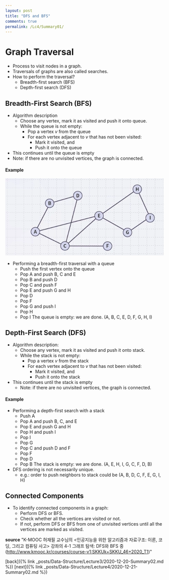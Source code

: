 ```yaml
---
layout: post
title: "DFS and BFS"
comments: true
permalink: /Lc4/Summary01/
---
```

# Graph Traversal
- Process to visit nodes in a graph.
- Traversals of graphs are also called searches.
- How to perform the traversal?
  - Breadth-first search (BFS)
  - Depth-first search (DFS)
## Breadth-First Search (BFS)
- Algorithm description
  - Choose any vertex, mark it as visited and push it onto queue.
  - While the queue is not empty:
    - Pop a vertex _v_ from the queue
    - For each vertex adjacent to _v_ that has not been visited:
      - Mark it visited, and
      - Push it onto the queue
 - This continues until the queue is empty
  - Note: if there are no unvisited vertices, the graph is connected.
#### Example
![BFS](/assets/bfs.png)

- Performing a breadth-first traversal with a queue
  - Push the first vertex onto the queue
  - Pop A and push B, C and E
  - Pop B and push D
  - Pop C and push F
  - Pop E and push G and H
  - Pop D
  - Pop F
  - Pop G and push I
  - Pop H
  - Pop I
  The queue is empty: we are done.
  (A, B, C, E, D, F, G, H, I)
## Depth-First Search (DFS)
- Algorithm description:
  - Choose any vertex, mark it as visited and push it onto stack.
  - While the stack is not empty:
    - Pop a vertex _v_ from the stack
    - For each vertex adjacent to _v_ that has not been visited:
      - Mark it visited, and
      - Push it onto the stack
- This continues until the stack is empty
  - Note: if there are no unvisited vertices, the graph is connected.
#### Example
- Performing a depth-first search with a stack
  - Push A
  - Pop A and push B, C, and E
  - Pop E and push G and H
  - Pop H and push I
  - Pop I
  - Pop G
  - Pop C and push D and F
  - Pop F
  - Pop D
  - Pop B
  The stack is empty: we are done.
  (A, E, H, I, G, C, F, D, B)
- DFS ordering is not necessarily unique.
  - e.g.: order to push neighbors to stack could be (A, B, D, C, F, E, G, I, H)
## Connected Components
- To identify connected components in a graph:
  - Perform DFS or BFS.
  - Check whether all the vertices are visited or not.
  - If not, perform DFS or BFS from one of unvisited vertices until all the vertices are marked as visited.

**source**
"K-MOOC 허재필 교수님의 <인공지능을 위한 알고리즘과 자료구조: 이론, 코딩, 그리고 컴퓨팅 사고> 강좌의 4-1 그래프 탐색: DFS와 BFS 중(http://www.kmooc.kr/courses/course-v1:SKKUk+SKKU_46+2020_T1)"

[back]({% link _posts/Data-Structure/Lecture3/2020-12-20-Summary02.md %})
[next]({% link _posts/Data-Structure/Lecture4/2020-12-21-Summary02.md %})
